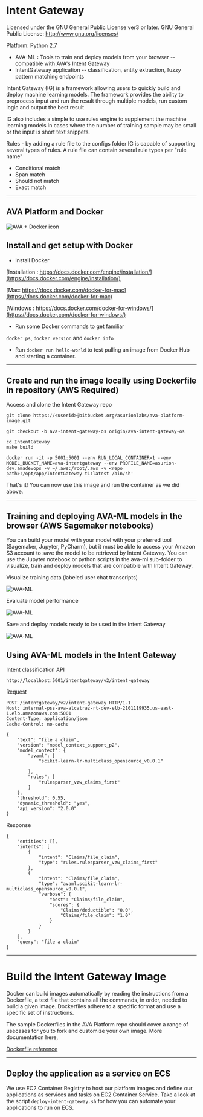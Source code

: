 
# Intent Gateway

Licensed under the GNU General Public License ver3 or later. GNU General Public License: http://www.gnu.org/licenses/

Platform: Python 2.7

* AVA-ML : Tools to train and deploy models from your browser -- compatible with AVA's Intent Gateway
* IntentGateway application -- classification, entity extraction, fuzzy pattern matching endpoints

Intent Gateway (IG) is a framework allowing users to quickly build and deploy machine learning models. The framework provides the ability to preprocess input and run the result through multiple models, run custom logic and output the best result

IG also includes a simple to use rules engine to supplement the machine learning models in cases where the number of training sample may be small or the input is short text snippets.

Rules - by adding a rule file to the configs folder IG is capable of supporting several types of rules. A rule file can contain several rule types per "rule name"
* Conditional match
* Span match
* Should not match
* Exact match

- - -


## AVA Platform and Docker

![AVA + Docker icon](../ops/base/avadocker.png)



## Install and get setup with Docker

* Install Docker

[Installation : https://docs.docker.com/engine/installation/](https://docs.docker.com/engine/installation/)

[Mac: https://docs.docker.com/docker-for-mac](https://docs.docker.com/docker-for-mac)

[Windows : https://docs.docker.com/docker-for-windows/](https://docs.docker.com/docker-for-windows/)

* Run some Docker commands to get familiar

``docker ps``, ``docker version`` and ``docker info``

* Run ```docker run hello-world``` to test pulling an image from Docker Hub and starting a container.

- - -


## Create and run the image locally using Dockerfile in repository (AWS Required)

Access and clone the Intent Gateway repo


```
git clone https://<userid>@bitbucket.org/asurionlabs/ava-platform-image.git
```

```
git checkout -b ava-intent-gateway-os origin/ava-intent-gateway-os
```

```
cd IntentGateway
make build
```

```
docker run -it -p 5001:5001 --env RUN_LOCAL_CONTAINER=1 --env MODEL_BUCKET_NAME=ava-intentgateway --env PROFILE_NAME=asurion-dev.amadevops -v ~/.aws:/root/.aws -v <repo path>:/opt/app/IntentGateway t1:latest /bin/sh'
```

That's it! You can now use this image and run the container as we did above.


- - -  

## Training and deploying AVA-ML models in the browser (AWS Sagemaker notebooks)

You can build your model with your model with your preferred tool (Sagemaker, Jupyter, PyCharm), but it must be able to
access your Amazon S3 account to save the model to be retrieved by Intent Gateway. You can use the Jupyter notebook or
python scripts in the ava-ml sub-folder to visualize, train and deploy models that are compatible with Intent Gateway.


Visualize training data (labeled user chat transcripts)

![AVA-ML](./vizualize_user_transcripts.png)


Evaluate model performance

![AVA-ML](./model_performance.png)

Save and deploy models ready to be used in the Intent Gateway

![AVA-ML](./save_model.png)

## Using AVA-ML models in the Intent Gateway

Intent classification API

```
http://localhost:5001/intentgateway/v2/intent-gateway
```

Request

```
POST /intentgateway/v2/intent-gateway HTTP/1.1
Host: internal-pss-ava-alcatraz-rt-dev-elb-2101119935.us-east-1.elb.amazonaws.com:5001
Content-Type: application/json
Cache-Control: no-cache

{
    "text": "file a claim",
    "version": "model_context_support_p2",
    "model_context": {
        "avaml": [
            "scikit-learn-lr-multiclass_opensource_v0.0.1"

        ],
        "rules": [
            "rulesparser_vzw_claims_first"
        ]
    },
    "threshold": 0.55,
    "dynamic_threshold": "yes",
    "api_version": "2.0.0"
}
```

Response

```
{
    "entities": [],
    "intents": [
        {
            "intent": "Claims/file_claim",
            "type": "rules.rulesparser_vzw_claims_first"
        },
        {
            "intent": "Claims/file_claim",
            "type": "avaml.scikit-learn-lr-multiclass_opensource_v0.0.1",
            "verbose": {
                "best": "Claims/file_claim",
                "scores": {
                    "Claims/deductible": "0.0",
                    "Claims/file_claim": "1.0"
                }
            }
        }
    ],
    "query": "file a claim"
}
```


- - - 

# Build the Intent Gateway Image

Docker can build images automatically by reading the instructions from a Dockerfile, a text file that contains all the commands, in order, needed to build a given image. Dockerfiles adhere to a specific format and use a specific set of instructions.

The sample Dockerfiles in the AVA Platform repo should cover a range of usecases for you to fork and customize your own image. More documentation here,

[Dockerfile reference](https://docs.docker.com/engine/reference/builder/)



- - -  





## Deploy the application as a service on ECS


We use EC2 Container Registry to host our platform images and define our applications as services and tasks on EC2 Container Service. Take a look at the script ``deploy-intent-gateway.sh`` for how you can automate your applications to run on ECS.





